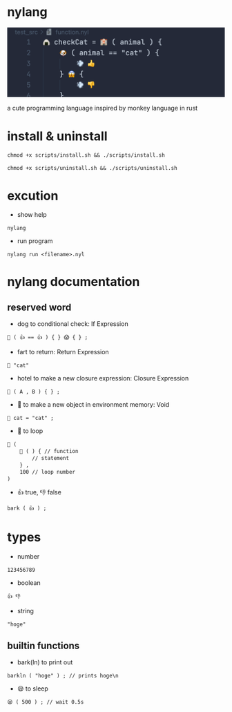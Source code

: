# nylang

![](_img/src.png)

a cute programming language inspired by monkey language in rust

# install & uninstall

```
chmod +x scripts/install.sh && ./scripts/install.sh
```

```
chmod +x scripts/uninstall.sh && ./scripts/uninstall.sh
```

# excution

- show help

```
nylang
```

- run program

```
nylang run <filename>.nyl
```

# nylang documentation

## reserved word

- dog to conditional check: If Expression
```
🐶 ( 👍 == 👍 ) { } 😱 { } ; 
```

- fart to return: Return Expression
```
💨 "cat"
```

- hotel to make a new closure expression: Closure Expression
```
🏨 ( A , B ) { } ;
```

- 🍙 to make a new object in environment memory: Void
```
🍙 cat = "cat" ;
```

- 🌸 to loop
```
🌸 ( 
    🏨 ( ) { // function
        // statement
    } , 
    100 // loop number
)
```

- 👍 true, 👎 false

```
bark ( 👍 ) ;
```

# types

- number

```
123456789
```

- boolean

```
👍 👎
```

- string
```
"hoge"
```

## builtin functions

- bark(ln) to print out

```
barkln ( "hoge" ) ; // prints hoge\n
```

- 😪 to sleep

```
😪 ( 500 ) ; // wait 0.5s 
```
